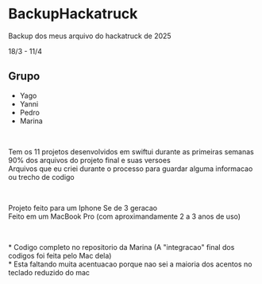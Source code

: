 # BackupHackatruck
Backup dos meus arquivo do hackatruck de 2025

18/3 - 11/4

## Grupo
- Yago
- Yanni
- Pedro
- Marina
<br>
<p/>
  Tem os 11 projetos desenvolvidos em swiftui durante as primeiras semanas
  <br>
  90% dos arquivos do projeto final e suas versoes
  <br>
  Arquivos que eu criei durante o processo para guardar alguma informacao ou trecho de codigo
</p>
<br>
<p/>
  Projeto feito para um Iphone Se de 3 geracao
  <br>
  Feito em um MacBook Pro (com aproximandamente 2 a 3 anos de uso)
  </p>
<br>
<p/>
* Codigo completo no repositorio da Marina (A "integracao" final dos codigos foi feita pelo Mac dela)
  <br>
* Esta faltando muita acentuacao porque nao sei a maioria dos acentos no teclado reduzido do mac
</p>
